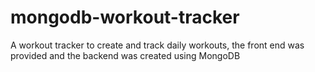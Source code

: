 # mongodb-workout-tracker
A workout tracker to create and track daily workouts, the front end was provided and the backend was created using MongoDB
